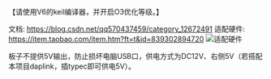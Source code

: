 【请使用V6的keil编译器，并开启O3优化等级。】

文档: https://blog.csdn.net/qq570437459/category_12672491
适配硬件: https://item.taobao.com/item.htm?ft=t&id=839302894720
![适配硬件](https://img.alicdn.com/imgextra/i4/1814409322/O1CN01yAnstc2IjX7XTXgkK_!!1814409322.jpg)


板子不提供5V输出，防止损坏电脑USB口，供电方式为DC12V、右侧5V（若搭配本项目daplink，插typec即可供电5V）。